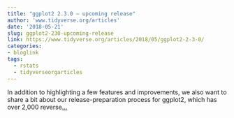 ```yaml
---
title: "ggplot2 2.3.0 — upcoming release"
author: 'www.tidyverse.org/articles'
date: '2018-05-21'
slug: ggplot2-230-upcoming-release
link: https://www.tidyverse.org/articles/2018/05/ggplot2-2-3-0/
categories:
- bloglink
tags:
  - rstats
  - tidyverseorgarticles
---
```


In addition to highlighting a few features and improvements, we also want to share a bit about our release-preparation process for ggplot2, which has over 2,000 reverse[... <i class="fas fa-external-link-alt"></i>](https://www.tidyverse.org/articles/2018/05/ggplot2-2-3-0/)

